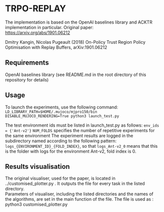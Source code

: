 # TRPO-REPLAY
The implementation is based on the OpenAI baselines library and ACKTR implementation in particular. 
Original paper: https://arxiv.org/abs/1901.06212

Dmitry Kangin, Nicolas Pugeault (2018) On-Policy Trust Region Policy Optimisation with Replay Buffers, arXiv:1901.06212
 
## Requirements
 OpenAI baselines library (see README.md in the root directory of this repository for details)
## Usage
To launch the experiments, use the following command: ```LD_LIBRARY_PATH=$HOME/.mujoco/mjpro150/bin DISABLE_MUJOCO_RENDERING=True python3 launch_test.py```

The test environment ids must be listed in launch_test.py as follows: ```env_ids = {'Ant-v2'}```
```NUM_FOLDS``` specifies the number of repetitive experiments for the same environment
The experiment results are logged in the subdirectory named according to the following pattern:  ```logs_{ENVIRONMENT_ID}_{FOLD_INDEX}```, so that ```logs_Ant-v2_0``` means that this is the folder with logs for the environment Ant-v2, fold index is 0. 

## Results visualisation
The original visualiser, used for the paper, is located in ../customised_plotter.py . It outputs the file for every task in the listed directory.  
Parameters of visualiser, including the listed directories and the names of the algorithms, are set in the main function of the file. The file is used as : python3 customised_plotter.py

